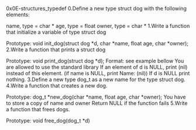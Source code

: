 0x0E-structures_typedef
0.Define a new type struct dog with the following elements:

name, type = char *
age, type = float
owner, type = char *
1.Write a function that initialize a variable of type struct dog

Prototype: void init_dog(struct dog *d, char *name, float age, char *owner);
2.Write a function that prints a struct dog

Prototype: void print_dog(struct dog *d);
Format: see example bellow
You are allowed to use the standard library
If an element of d is NULL, print (nil) instead of this element. (if name is NULL, print Name: (nil))
If d is NULL print nothing.
3.Define a new type dog_t as a new name for the type struct dog.
4.Write a function that creates a new dog.

Prototype: dog_t *new_dog(char *name, float age, char *owner);
You have to store a copy of name and owner
Return NULL if the function fails
5.Write a function that frees dogs.

Prototype: void free_dog(dog_t *d)

